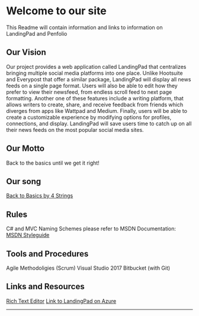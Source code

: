 # Welcome to our site

This Readme will contain information and links to information on LandingPad and Penfolio

## Our Vision

Our project provides a web application called LandingPad that centralizes bringing multiple social media platforms into one place. Unlike Hootsuite and Everypost that offer a similar package, LandingPad will display all news feeds on a single page format. Users will also be able to edit how they prefer to view their newsfeed, from endless scroll feed to next page formatting. Another one of these features include a writing platform, that allows writers to create, share, and receive feedback from friends which diverges from apps like Wattpad and Medium. Finally, users will be able to create a customizable experience by modifying options for profiles, connections, and display. LandingPad will save users time to catch up on all their news feeds on the most popular social media sites.

## Our Motto

Back to the basics until we get it right!

## Our song

[Back to Basics by 4 Strings](https://www.youtube.com/watch?v=vy__TNYgar4)

## Rules

C# and MVC Naming Schemes please refer to MSDN Documentation: [MSDN Styleguide](https://docs.microsoft.com/en-us/dotnet/csharp/programming-guide/inside-a-program/coding-conventions)

## Tools and Procedures

Agile Methodoligies (Scrum)
Visual Studio 2017
Bitbucket (with Git)

## Links and Resources

[Rich Text Editor](https://code.tutsplus.com/tutorials/using-squire-a-lightweight-html5-rich-text-editor--cms-22934)
[Link to LandingPad on Azure](https://landingpad.azurewebsites.net/)

 ----